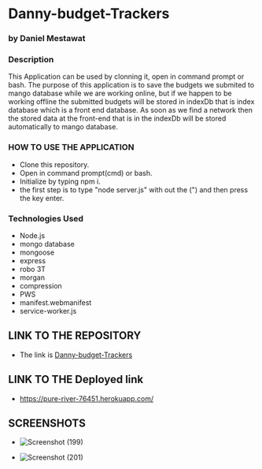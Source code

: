 # Danny-budget-Trackers

### by Daniel Mestawat
### Description
This Application can be used by clonning it, open in command prompt or bash.  The purpose of this application is to save the budgets we submited to mango database while we are working online, but if we happen to be working offline the submitted budgets will be stored in indexDb that is index database which is a front end database. As soon as we find a network then the stored data at the front-end that is in the indexDb will be stored automatically to mango database.


### HOW TO USE THE APPLICATION

- Clone this repository.
- Open in command prompt(cmd) or bash.
- Initialize by typing npm i.
- the first step is to type "node server.js" with out the (") and then press the key enter.



### Technologies Used

- Node.js
- mongo database
- mongoose
- express
- robo 3T
- morgan
- compression
- PWS
 - manifest.webmanifest
 - service-worker.js


## LINK TO THE REPOSITORY

- The link is [Danny-budget-Trackers](https://github.com/danny1215/Danny-budget-Trackers)

## LINK TO THE Deployed link


- https://pure-river-76451.herokuapp.com/

## SCREENSHOTS

- ![Screenshot (199)](https://user-images.githubusercontent.com/59859358/112705365-c78a1d00-8e74-11eb-8098-366a42f5682e.png)

- ![Screenshot (201)](https://user-images.githubusercontent.com/59859358/112705471-4b440980-8e75-11eb-9647-1315819e9b71.png)


